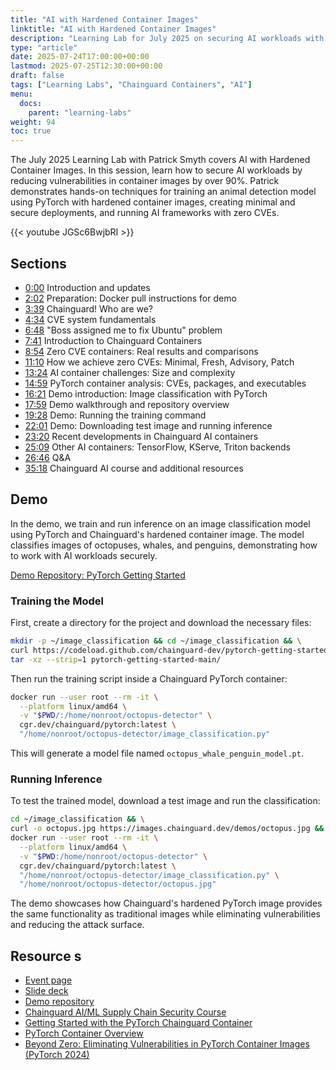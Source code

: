```yaml
---
title: "AI with Hardened Container Images"
linktitle: "AI with Hardened Container Images"
description: "Learning Lab for July 2025 on securing AI workloads with hardened container images"
type: "article"
date: 2025-07-24T17:00:00+00:00
lastmod: 2025-07-25T12:30:00+00:00
draft: false
tags: ["Learning Labs", "Chainguard Containers", "AI"]
menu:
  docs:
    parent: "learning-labs"
weight: 94
toc: true
---
```


The July 2025 Learning Lab with Patrick Smyth covers AI with Hardened Container Images. In this session, learn how to secure AI workloads by reducing vulnerabilities in container images by over 90%. Patrick demonstrates hands-on techniques for training an animal detection model using PyTorch with hardened container images, creating minimal and secure deployments, and running AI frameworks with zero CVEs.

{{< youtube JGSc6BwjbRI >}}

## Sections

- [0:00](https://www.youtube.com/watch?v=JGSc6BwjbRI) Introduction and updates
- [2:02](https://www.youtube.com/watch?v=JGSc6BwjbRI&t=122s) Preparation: Docker pull instructions for demo
- [3:39](https://www.youtube.com/watch?v=JGSc6BwjbRI&t=219s) Chainguard! Who are we?
- [4:34](https://www.youtube.com/watch?v=JGSc6BwjbRI&t=274s) CVE system fundamentals
- [6:48](https://www.youtube.com/watch?v=JGSc6BwjbRI&t=408s) "Boss assigned me to fix Ubuntu" problem
- [7:41](https://www.youtube.com/watch?v=JGSc6BwjbRI&t=461s) Introduction to Chainguard Containers
- [8:54](https://www.youtube.com/watch?v=JGSc6BwjbRI&t=534s) Zero CVE containers: Real results and comparisons
- [11:10](https://www.youtube.com/watch?v=JGSc6BwjbRI&t=670s) How we achieve zero CVEs: Minimal, Fresh, Advisory, Patch
- [13:24](https://www.youtube.com/watch?v=JGSc6BwjbRI&t=804s) AI container challenges: Size and complexity
- [14:59](https://www.youtube.com/watch?v=JGSc6BwjbRI&t=899s) PyTorch container analysis: CVEs, packages, and executables
- [16:21](https://www.youtube.com/watch?v=JGSc6BwjbRI&t=981s) Demo introduction: Image classification with PyTorch
- [17:59](https://www.youtube.com/watch?v=JGSc6BwjbRI&t=1079s) Demo walkthrough and repository overview
- [19:28](https://www.youtube.com/watch?v=JGSc6BwjbRI&t=1168s) Demo: Running the training command
- [22:01](https://www.youtube.com/watch?v=JGSc6BwjbRI&t=1321s) Demo: Downloading test image and running inference
- [23:20](https://www.youtube.com/watch?v=JGSc6BwjbRI&t=1400s) Recent developments in Chainguard AI containers
- [25:09](https://www.youtube.com/watch?v=JGSc6BwjbRI&t=1509s) Other AI containers: TensorFlow, KServe, Triton backends
- [26:46](https://www.youtube.com/watch?v=JGSc6BwjbRI&t=1606s) Q&A
- [35:18](https://www.youtube.com/watch?v=JGSc6BwjbRI&t=2118s) Chainguard AI course and additional resources

## Demo

In the demo, we train and run inference on an image classification model using PyTorch and Chainguard's hardened container image. The model classifies images of octopuses, whales, and penguins, demonstrating how to work with AI workloads securely.

[Demo Repository: PyTorch Getting Started](https://github.com/chainguard-dev/pytorch-getting-started/blob/main/learning-lab.md)

### Training the Model

First, create a directory for the project and download the necessary files:

```bash
mkdir -p ~/image_classification && cd ~/image_classification && \
curl https://codeload.github.com/chainguard-dev/pytorch-getting-started/tar.gz/main | \
tar -xz --strip=1 pytorch-getting-started-main/
```

Then run the training script inside a Chainguard PyTorch container:

```bash
docker run --user root --rm -it \
  --platform linux/amd64 \
  -v "$PWD/:/home/nonroot/octopus-detector" \
  cgr.dev/chainguard/pytorch:latest \
  "/home/nonroot/octopus-detector/image_classification.py"
```

This will generate a model file named `octopus_whale_penguin_model.pt`.

### Running Inference

To test the trained model, download a test image and run the classification:

```bash
cd ~/image_classification && \
curl -o octopus.jpg https://images.chainguard.dev/demos/octopus.jpg && \
docker run --user root --rm -it \
  --platform linux/amd64 \
  -v "$PWD:/home/nonroot/octopus-detector" \
  cgr.dev/chainguard/pytorch:latest \
  "/home/nonroot/octopus-detector/image_classification.py" \
  "/home/nonroot/octopus-detector/octopus.jpg"
```

The demo showcases how Chainguard's hardened PyTorch image provides the same functionality as traditional images while eliminating vulnerabilities and reducing the attack surface.

## Resource s

- [Event page](https://goldcast.ondemand.goldcast.io/on-demand/3ec17730-bff5-40b3-b5d9-23c90ac26828)
- [Slide deck](/downloads/learning-lab-ai-images.pdf)
- [Demo repository](https://github.com/chainguard-dev/pytorch-getting-started)
- [Chainguard AI/ML Supply Chain Security Course](https://courses.chainguard.dev/securing-ai)
- [Getting Started with the PyTorch Chainguard Container](https://edu.chainguard.dev/chainguard/chainguard-images/getting-started/pytorch/)
- [PyTorch Container Overview](https://images.chainguard.dev/directory/image/pytorch/overview)
- [Beyond Zero: Eliminating Vulnerabilities in PyTorch Container Images (PyTorch 2024)](https://edu.chainguard.dev/chainguard/chainguard-images/about/beyond_zero_pytorch_2024/)

